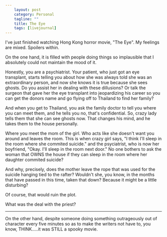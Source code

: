 ```yaml
---                                                 
    layout: post                                    
    category: Personal                              
    tagline: ""
    title: The Eye
    tags: [livejournal]   
---
```



I've just finished watching Hong Kong horror movie, "The Eye". My feelings are mixed. Spoilers within.

On the one hand, it is filled with people doing things so implausible that I absolutely could not maintain the mood of it.

Honestly, you are a psychiatrist. Your patient, who just got an eye transplant, starts telling you about how she was always told she was an extraordinary person, and now she knows it is true because she sees ghosts. Do you assist her in dealing with these dillusions? Or talk the surgeon that gave her the eye transplant into jeopardizing his career so you can get the donors name and go flying off to Thailand to find her family?

And when you get to Thailand, you ask the family doctor to tell you where you can meet them, and he tells you no, that's confidential. So, crazy lady tells them that she can see ghosts now. That changes his mind, and he takes them to the house personally.

Where you meet the mom of the girl. Who acts like she doesn't want you around and leaves the room. This is when crazy girl says, "I think I'll sleep in the room where she commited suicide." and the psyciatrist, who is now her boyfriend, "Okay. I'll sleep in the room next door." No one bothers to ask the woman that OWNS the house if they can sleep in the room where her daughter commited suicide?

And why, precisely, does the mother leave the rope that was used for the suicide hanging tied to the rafter? Wouldn't she, you know, in the months that have passed in this time, taken that down? Because it might be a little disturbing?

Of course, that would ruin the plot.

What was the deal with the priest?

-----------

On the other hand, despite someone doing something outrageously out of character every five minutes so as to make the writers not have to, you know, THINK.....it was STILL a spooky movie.
 
